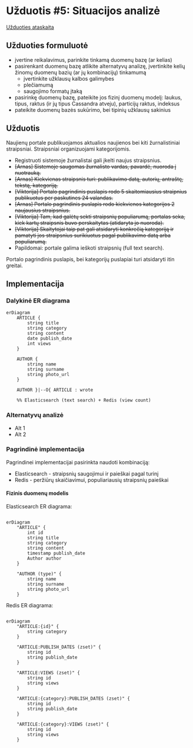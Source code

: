 # Užduotis #5: Situacijos analizė

[Užduoties ataskaita](https://www.overleaf.com/1798951545qczvyyyfgjwn#933f28)

## Užduoties formuluotė

- įvertine reikalavimus, parinkite tinkamą duomenų bazę (ar kelias)
- pasirenkant duomenų bazę atlikite alternatyvų analizę, įvertinkite kelių žinomų duomenų bazių (ar jų kombinacijų) tinkamumą
  - įvertinkite užklausų kalbos galimybes
  - plečiamumą
  - saugojimo formatų įtaką
- pasirinkę duomenų bazę, pateikite jos fizinį duomenų modelį: laukus, tipus, raktus (ir jų tipus Cassandra atveju), particijų raktus, indeksus
- pateikite duomenų bazės sukūrimo, bei tipinių užklausų sakinius

## Užduotis

Naujienų portale publikuojamos aktualios naujienos bei kiti žurnalistiniai straipsniai. Straipsniai organizuojami kategorijomis.

- Registruoti sistemoje žurnalistai gali įkelti naujus straipsnius.
- ~~[Arnas] Sistemoje saugomas žurnalisto vardas, pavardė, nuoroda į nuotrauką.~~
- ~~[Arnas] Kiekvienas straipsnis turi: publikavimo datą, autorių, antraštę, tekstą, kategoriją.~~
- ~~[Viktorija] Portalo pagrindinis puslapis rodo 5 skaitomiausius straipnius publikuotus per paskutines 24 valandas.~~
- ~~[Arnas] Portalo pagrindinis puslapis rodo kiekvienos kategorijos 2 naujausius straipsnius.~~
- ~~[Viktorija] Tam, kad galėtų sekti straipsnių populiarumą, portalas seka, kiek kartų straipsnis buvo perskaitytas (atidaryta jo nuoroda).~~
- ~~[Viktorija] Skaitytojai taip pat gali atsidaryti konkrečią kategoriją ir pamatyti jos straipsnius surikiuotus pagal publikavimo datą arba populiarumą.~~
- Papildomai: portale galima ieškoti straipsnių (full text search).

Portalo pagrindinis puslapis, bei kategorijų puslapiai turi atsidaryti itin greitai.

## Implementacija

### Dalykinė ER diagrama

```mermaid
erDiagram
    ARTICLE {
        string title
        string category
        string content
        date publish_date
        int views
    }

    AUTHOR {
        string name
        string surname
        string photo_url
    }

    AUTHOR }|--O{ ARTICLE : wrote

    %% Elasticsearch (text search) + Redis (view count)
```

### Alternatyvų analizė

- Alt 1
- Alt 2

### Pagrindinė implementacija

Pagrindinei implementacijai pasirinkta naudoti kombinaciją:

- Elasticsearch - straipsnių saugojimui ir paieškai pagal turinį
- Redis - peržiūrų skaičiavimui, populiariausių straipsnių paieškai

#### Fizinis duomenų modelis

Elasticsearch ER diagrama:

```mermaid

erDiagram
    "ARTICLE" {
        int id
        string title
        string category
        string content
        timestamp publish_date
        Author author
    }

    "AUTHOR (type)" {
        string name
        string surname
        string photo_url
    }

```

Redis ER diagrama:

```mermaid

erDiagram
    "ARTICLE:{id}" {
        string category
    }

    "ARTICLE:PUBLISH_DATES (zset)" {
        string id
        string publish_date
    }

    "ARTICLE:VIEWS (zset)" {
        string id
        string views
    }

    "ARTICLE:{category}:PUBLISH_DATES (zset)" {
        string id
        string publish_date
    }

    "ARTICLE:{category}:VIEWS (zset)" {
        string id
        string views
    }

```
